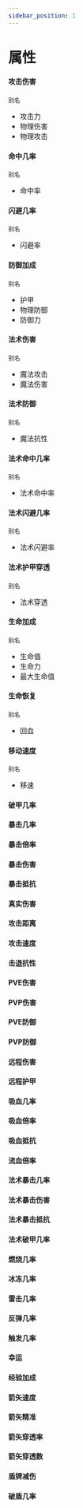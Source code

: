 ```yaml
---
sidebar_position: 1
---
```


# 属性

#### 攻击伤害
`别名`
- 攻击力
- 物理伤害
- 物理攻击
#### 命中几率
`别名`
- 命中率
#### 闪避几率
`别名`
- 闪避率
#### 防御加成
`别名`
- 护甲
- 物理防御
- 防御力
#### 法术伤害
`别名`
- 魔法攻击
- 魔法伤害
#### 法术防御
`别名`
- 魔法抗性
#### 法术命中几率
`别名`
- 法术命中率
#### 法术闪避几率
`别名`
- 法术闪避率
#### 法术护甲穿透
`别名`
- 法术穿透
#### 生命加成
`别名`
- 生命值
- 生命力
- 最大生命值
#### 生命恢复
`别名`
- 回血
#### 移动速度
`别名`
- 移速
#### 破甲几率
#### 暴击几率
#### 暴击倍率
#### 暴击伤害
#### 暴击抵抗
#### 真实伤害
#### 攻击距离
#### 攻击速度
#### 击退抗性
#### PVE伤害
#### PVP伤害
#### PVE防御
#### PVP防御
#### 远程伤害
#### 远程护甲
#### 吸血几率
#### 吸血倍率
#### 吸血抵抗
#### 流血倍率
#### 法术暴击几率
#### 法术暴击伤害
#### 法术暴击抵抗
#### 法术破甲几率
#### 燃烧几率
#### 冰冻几率
#### 雷击几率
#### 反弹几率
#### 触发几率
#### 幸运
#### 经验加成
#### 箭矢速度
#### 箭矢精准
#### 箭矢穿透率
#### 箭矢穿透数
#### 盾牌减伤
#### 破盾几率






